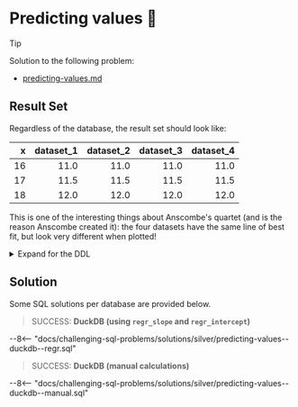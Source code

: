 # Predicting values 🎱

> [!TIP]
>
> Solution to the following problem:
>
> - [predicting-values.md](../../problems/silver/predicting-values.md)

## Result Set

Regardless of the database, the result set should look like:

|   x | dataset_1 | dataset_2 | dataset_3 | dataset_4 |
| --: | --------: | --------: | --------: | --------: |
|  16 |      11.0 |      11.0 |      11.0 |      11.0 |
|  17 |      11.5 |      11.5 |      11.5 |      11.5 |
|  18 |      12.0 |      12.0 |      12.0 |      12.0 |

This is one of the interesting things about Anscombe's quartet (and is the reason Anscombe created it): the four datasets have the same line of best fit, but look very different when plotted!

<details>
<summary>Expand for the DDL</summary>
--8<-- "docs/challenging-sql-problems/solutions/silver/predicting-values.sql"
</details>

## Solution

Some SQL solutions per database are provided below.

<!-- prettier-ignore -->
> SUCCESS: **DuckDB (using `regr_slope` and `regr_intercept`)**
>
--8<-- "docs/challenging-sql-problems/solutions/silver/predicting-values--duckdb--regr.sql"

<!-- prettier-ignore -->
> SUCCESS: **DuckDB (manual calculations)**
>
--8<-- "docs/challenging-sql-problems/solutions/silver/predicting-values--duckdb--manual.sql"
